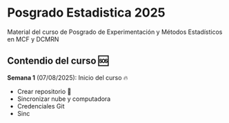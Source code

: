 # Posgrado Estadistica 2025

Material del curso de Posgrado de Experimentación y Métodos Estadísticos en MCF y DCMRN

## Contendio del curso :sos:

**Semana 1** (07/08/2025): Inicio del curso :fire: 
  + Crear repositorio :dart: 
  + Sincronizar nube y computadora 
  + Credenciales Git
  + Sinc
